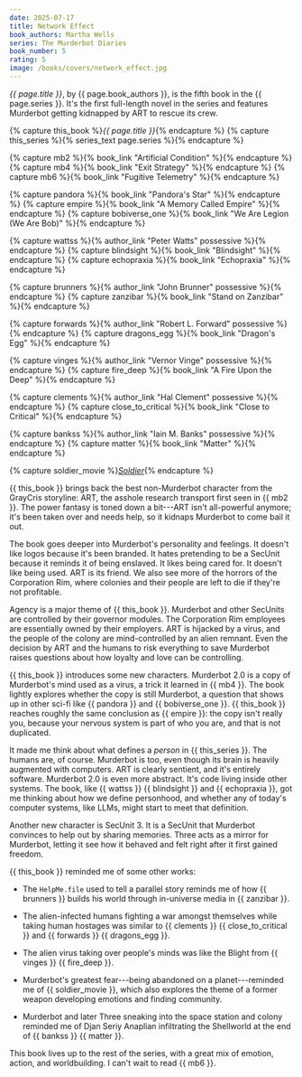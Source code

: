 ```yaml
---
date: 2025-07-17
title: Network Effect
book_authors: Martha Wells
series: The Murderbot Diaries
book_number: 5
rating: 5
image: /books/covers/network_effect.jpg
---
```


<cite class="book-title">{{ page.title }}</cite>, by <span
class="author-name">{{ page.book_authors }}</span>, is the fifth book in the
<span class="book-series">{{ page.series }}</span>. It's the first full-length
novel in the series and features Murderbot getting kidnapped by ART to rescue
its crew.

{% capture this_book %}<cite class="book-title">{{ page.title }}</cite>{% endcapture %}
{% capture this_series %}{% series_text page.series %}{% endcapture %}

{% capture mb2 %}{% book_link "Artificial Condition" %}{% endcapture %}
{% capture mb4 %}{% book_link "Exit Strategy" %}{% endcapture %}
{% capture mb6 %}{% book_link "Fugitive Telemetry" %}{% endcapture %}

{% capture pandora %}{% book_link "Pandora's Star" %}{% endcapture %}
{% capture empire %}{% book_link "A Memory Called Empire" %}{% endcapture %}
{% capture bobiverse_one %}{% book_link "We Are Legion (We Are Bob)" %}{% endcapture %}

{% capture wattss %}{% author_link "Peter Watts" possessive %}{% endcapture %}
{% capture blindsight %}{% book_link "Blindsight" %}{% endcapture %}
{% capture echopraxia %}{% book_link "Echopraxia" %}{% endcapture %}

{% capture brunners %}{% author_link "John Brunner" possessive %}{% endcapture %}
{% capture zanzibar %}{% book_link "Stand on Zanzibar" %}{% endcapture %}

{% capture forwards %}{% author_link "Robert L. Forward" possessive %}{% endcapture %}
{% capture dragons_egg %}{% book_link "Dragon's Egg" %}{% endcapture %}

{% capture vinges %}{% author_link "Vernor Vinge" possessive %}{% endcapture %}
{% capture fire_deep %}{% book_link "A Fire Upon the Deep" %}{% endcapture %}

{% capture clements %}{% author_link "Hal Clement" possessive %}{% endcapture %}
{% capture close_to_critical %}{% book_link "Close to Critical" %}{% endcapture %}

{% capture bankss %}{% author_link "Iain M. Banks" possessive %}{% endcapture %}
{% capture matter %}{% book_link "Matter" %}{% endcapture %}

{% capture soldier_movie %}[<cite class="movie-title">Soldier</cite>][soldier]{% endcapture %}

[soldier]: https://en.wikipedia.org/wiki/Soldier_(1998_American_film)

{{ this_book }} brings back the best non-Murderbot character from the GrayCris
storyline: ART, the asshole research transport first seen in {{ mb2 }}. The
power fantasy is toned down a bit---ART isn't all-powerful anymore; it's been
taken over and needs help, so it kidnaps Murderbot to come bail it out.

The book goes deeper into Murderbot's personality and feelings. It doesn't
like logos because it's been branded. It hates pretending to be a SecUnit
because it reminds it of being enslaved. It likes being cared for. It doesn't
like being used. ART is its friend. We also see more of the horrors of the
Corporation Rim, where colonies and their people are left to die if they're
not profitable.

Agency is a major theme of {{ this_book }}. Murderbot and other SecUnits are
controlled by their governor modules. The Corporation Rim employees are
essentially owned by their employers. ART is hijacked by a virus, and the
people of the colony are mind-controlled by an alien remnant. Even the
decision by ART and the humans to risk everything to save Murderbot raises
questions about how loyalty and love can be controlling.

{{ this_book }} introduces some new characters. Murderbot 2.0 is a copy of
Murderbot's mind used as a virus, a trick it learned in {{ mb4 }}. The book
lightly explores whether the copy is still Murderbot, a question that shows up
in other sci-fi like {{ pandora }} and {{ bobiverse_one }}. {{ this_book }}
reaches roughly the same conclusion as {{ empire }}: the copy isn't really
you, because your nervous system is part of who you are, and that is not
duplicated.

It made me think about what defines a _person_ in {{ this_series }}. The
humans are, of course. Murderbot is too, even though its brain is heavily
augmented with computers. ART is clearly sentient, and it's entirely software.
Murderbot 2.0 is even more abstract. It's code living inside other systems.
The book, like {{ wattss }} {{ blindsight }} and {{ echopraxia }}, got me
thinking about how we define personhood, and whether any of today's computer
systems, like LLMs, might start to meet that definition.

Another new character is SecUnit 3. It is a SecUnit that Murderbot convinces
to help out by sharing memories. Three acts as a mirror for Murderbot, letting
it see how it behaved and felt right after it first gained freedom.

{{ this_book }} reminded me of some other works:

- The `HelpMe.file` used to tell a parallel story reminds me of how {{
  brunners }} builds his world through in-universe media in {{ zanzibar }}.

- The alien-infected humans fighting a war amongst themselves while taking
  human hostages was similar to {{ clements }} {{ close_to_critical }} and {{
  forwards }} {{ dragons_egg }}.

- The alien virus taking over people's minds was like the Blight from {{
  vinges }} {{ fire_deep }}.

- Murderbot's greatest fear---being abandoned on a planet---reminded me of {{
  soldier_movie }}, which also explores the theme of a former weapon
  developing emotions and finding community.

- Murderbot and later Three sneaking into the space station and colony
  reminded me of Djan Seriy Anaplian infiltrating the Shellworld at the end of
  {{ bankss }} {{ matter }}.

This book lives up to the rest of the series, with a great mix of emotion,
action, and worldbuilding. I can't wait to read {{ mb6 }}.
